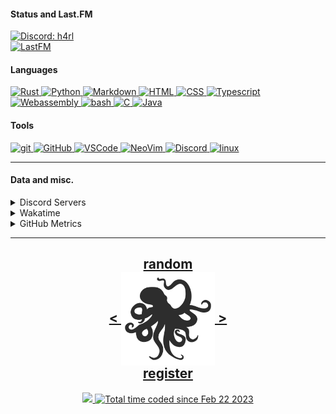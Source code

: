 <!---
h4rldev/h4rldev is a ✨ special ✨ repository because its `README.md` (this file) appears on your GitHub profile.
You can click the Preview link to take a look at your changes.
--->

<h4> Status and Last.FM </h4>
<a href="https://discord.com/users/275689969601871882">
    <img src="https://discord.c99.nl/widget/theme-4/275689969601871882.png"
    alt="Discord: h4rl" />
</a>
    <br>
<a href="https://www.last.fm/user/h4rl3h">
    <img src="https://lastfm-recently-played.vercel.app/api?user=h4rl3h&count=1" alt="LastFM" />
</a>

<h4>Languages </h4>
<a href="https://www.rust-lang.org">
    <img src="https://skillicons.dev/icons?i=rust" alt="Rust" />
</a>
<a href="https://www.python.org">
    <img src="https://skillicons.dev/icons?i=py" alt="Python" />
</a>
<a href="https://en.wikipedia.org/wiki/Markdown">
    <img src="https://skillicons.dev/icons?i=md" alt="Markdown" />
</a>
<a href="https://developer.mozilla.org/en-US/docs/Web/HTML">
    <img src="https://skillicons.dev/icons?i=html" alt="HTML" />
</a>
<a href="https://developer.mozilla.org/en-US/docs/Web/CSS">
    <img src="https://skillicons.dev/icons?i=css" alt="CSS" />
</a>
<a href="https://www.typescriptlang.org">
    <img src="https://skillicons.dev/icons?i=ts" alt="Typescript" />
</a>
<a href="https://developer.mozilla.org/en-US/docs/WebAssembly">
    <img src="https://skillicons.dev/icons?i=wasm" alt="Webassembly" />
</a>
<a href="https://en.wikipedia.org/wiki/Bash_(Unix_shell)">
    <img src="https://skillicons.dev/icons?i=bash" alt="bash" />
</a>
<a href="https://en.wikipedia.org/wiki/C_(programming_language)">
    <img src="https://skillicons.dev/icons?i=c" alt="C" />
</a>
<a href="https://java.com">
    <img src="https://skillicons.dev/icons?i=java" alt="Java" />
</a>

<h4> Tools </h4>
<a href="https://git-scm.com">
    <img src="https://skillicons.dev/icons?i=git" alt="git" />
</a>
<a href="https://github.com/h4rldev">
    <img src="https://skillicons.dev/icons?i=github" alt="GitHub" />
</a>
<a href="https://github.com/microsoft/vscode">
    <img src="https://skillicons.dev/icons?i=vscode" alt="VSCode" />
</a>
<a href="https://neovim.io">
    <img src="https://skillicons.dev/icons?i=neovim" alt="NeoVim" />
</a>
<a href="https://discord.com/users/275689969601871882">
    <img src="https://skillicons.dev/icons?i=discord" alt="Discord" />
</a>
<a href="https://www.linuxfoundation.org">
    <img src="https://skillicons.dev/icons?i=linux" alt="linux" />
</a>
<hr>

<h4>Data and misc.</h4>
<details>
    <summary>Discord Servers</summary>
    <a href="https://discord.gg/aPdx2aFN5A">
        My discord server!
    </a>
</details>
<details>
    <summary>Wakatime</summary>

<!--START_SECTION:waka-->

```txt
From: 21 February 2023 - To: 04 November 2024

Total Time: 540 hrs 46 mins

Rust              191 hrs 42 mins >>>>>>>>=================   33.95 %
C                 88 hrs 18 mins  >>>>=====================   15.64 %
Nix               30 hrs 42 mins  >========================   05.44 %
HTML              26 hrs 13 mins  >========================   04.65 %
Bash              24 hrs 45 mins  >========================   04.39 %
Other             23 hrs 49 mins  >========================   04.22 %
Python            22 hrs 22 mins  >========================   03.96 %
Svelte            19 hrs          >========================   03.37 %
CSS               18 hrs 47 mins  >========================   03.33 %
Astro             16 hrs 26 mins  >========================   02.91 %
Markdown          13 hrs 59 mins  >========================   02.48 %
YAML              12 hrs 16 mins  >========================   02.17 %
TOML              10 hrs 59 mins  =========================   01.95 %
SCSS              9 hrs 36 mins   =========================   01.70 %
Makefile          7 hrs 49 mins   =========================   01.39 %
Java              6 hrs 53 mins   =========================   01.22 %
Odin              6 hrs 6 mins    =========================   01.08 %
JSON              4 hrs 28 mins   =========================   00.79 %
JavaScript        4 hrs 26 mins   =========================   00.79 %
conf              4 hrs 10 mins   =========================   00.74 %
Docker            4 hrs           =========================   00.71 %
Lua               3 hrs 34 mins   =========================   00.63 %
Assembly          1 hr 48 mins    =========================   00.32 %
Text              1 hr 35 mins    =========================   00.28 %
sshconfig         1 hr 21 mins    =========================   00.24 %
Git Config        50 mins         =========================   00.15 %
sh                48 mins         =========================   00.14 %
Zig               44 mins         =========================   00.13 %
gitignore         41 mins         =========================   00.12 %
INI               37 mins         =========================   00.11 %
GDScript3         30 mins         =========================   00.09 %
SQL               29 mins         =========================   00.09 %
Ezhil             27 mins         =========================   00.08 %
XML               26 mins         =========================   00.08 %
Slint             24 mins         =========================   00.07 %
reg               23 mins         =========================   00.07 %
desktop           22 mins         =========================   00.07 %
TypeScript        18 mins         =========================   00.05 %
Emacs Lisp        17 mins         =========================   00.05 %
Java Properties   15 mins         =========================   00.05 %
systemd           14 mins         =========================   00.04 %
gitconfig         12 mins         =========================   00.04 %
kdl               10 mins         =========================   00.03 %
bat               8 mins          =========================   00.02 %
TSConfig          8 mins          =========================   00.02 %
jsonc             6 mins          =========================   00.02 %
Batchfile         5 mins          =========================   00.02 %
CMake             5 mins          =========================   00.02 %
Objective-C       5 mins          =========================   00.02 %
PowerShell        4 mins          =========================   00.01 %
udevrules         4 mins          =========================   00.01 %
fstab             2 mins          =========================   00.01 %
ActionScript 3    2 mins          =========================   00.01 %
D                 1 min           =========================   00.00 %
ActionScript      1 min           =========================   00.00 %
fish              1 min           =========================   00.00 %
zsh               1 min           =========================   00.00 %
ca65 assembler    1 min           =========================   00.00 %
netrw             0 secs          =========================   00.00 %
Git               0 secs          =========================   00.00 %
TSQL              0 secs          =========================   00.00 %
Diff              0 secs          =========================   00.00 %
Image (svg)       0 secs          =========================   00.00 %
C++               0 secs          =========================   00.00 %
image_nvim        0 secs          =========================   00.00 %
Tcsh              0 secs          =========================   00.00 %
```

<!--END_SECTION:waka-->

</details>

<details>
    <summary>GitHub Metrics</summary>
    <img src= "./github-metrics.svg">
</details>

<hr>

<h2 align="center">
    <a href=https://octo-ring.com/p/h4rldev/random>
           random
    </a>
    <br>
    <a href="https://octo-ring.com/p/h4rldev/prev">
        <
    </a>
    <a href="https://octo-ring.com/">
        <img align="center" src=".resources/octopus.svg" height="150px" />
    </a>
    <a href="https://octo-ring.com/p/h4rldev/next">
        >
    </a>
    <br>
    <a href="https://octo-ring.com/register">
           register
    </a>
</h2>
<p align="center">
  <a href="https://github.com/h4rldev">
    <img src="https://komarev.com/ghpvc/?username=h4rldev&color=blueviolet&style=flat-square" />
  <a href="https://wakatime.com/@a96ce7fe-c8df-4036-8791-65e6c7bbd3b1">
    <img src="https://wakatime.com/badge/user/a96ce7fe-c8df-4036-8791-65e6c7bbd3b1.svg?style=flat-square" alt="Total time coded since Feb 22 2023" />
  </a>
</p>
